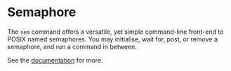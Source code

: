 Semaphore
=========

The `sem` command offers a versatile, yet simple command-line
front-end to POSIX named semaphores.  You may initialise, wait for,
post, or remove a semaphore, and run a command in between.

See the [documentation](./doc/sem.md) for more.
